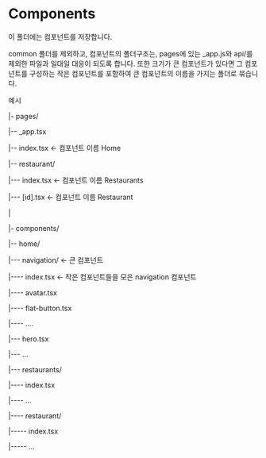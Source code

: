 # Components

이 폴더에는 컴포넌트를 저장합니다.

common 폴더를 제외하고, 컴포넌트의 폴더구조는, pages에 있는 _app.js와 api/를 제외한 파일과 일대일 대응이 되도록 합니다.
또한 크기가 큰 컴포넌트가 있다면 그 컴포넌트를 구성하는 작은 컴포넌트를 포함하여 큰 컴포넌트의 이름을 가지는 폴더로 묶습니다.

예시

|- pages/

|-- _app.tsx

|-- index.tsx <- 컴포넌트 이름 Home

|-- restaurant/

|--- index.tsx <- 컴포넌트 이름 Restaurants

|--- [id].tsx <- 컴포넌트 이름 Restaurant

|

|- components/

|-- home/

|--- navigation/ <- 큰 컴포넌트

|---- index.tsx <- 작은 컴포넌트들을 모은 navigation 컴포넌트

|---- avatar.tsx

|---- flat-button.tsx

|---- ....

|--- hero.tsx

|--- ...

|--- restaurants/

|---- index.tsx

|---- ...

|---- restaurant/

|----- index.tsx

|----- ...
